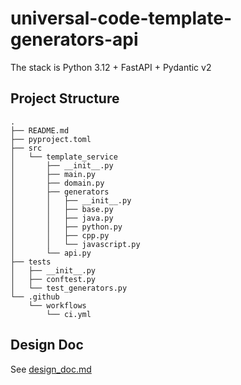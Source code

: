 # universal-code-template-generators-api
The stack is Python 3.12 + FastAPI + Pydantic v2

## Project Structure

```text
.
├── README.md
├── pyproject.toml
├── src
│   └── template_service
│       ├── __init__.py
│       ├── main.py
│       ├── domain.py
│       ├── generators
│       │   ├── __init__.py
│       │   ├── base.py
│       │   ├── java.py
│       │   ├── python.py
│       │   ├── cpp.py
│       │   └── javascript.py
│       └── api.py
├── tests
│   ├── __init__.py
│   ├── conftest.py
│   └── test_generators.py
└── .github
    └── workflows
        └── ci.yml
```

## Design Doc

See [design_doc.md](./design_doc.md)